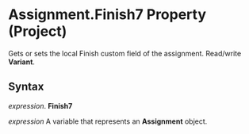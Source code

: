 
# Assignment.Finish7 Property (Project)

Gets or sets the local Finish custom field of the assignment. Read/write  **Variant**.


## Syntax

 _expression_. **Finish7**

 _expression_ A variable that represents an **Assignment** object.

